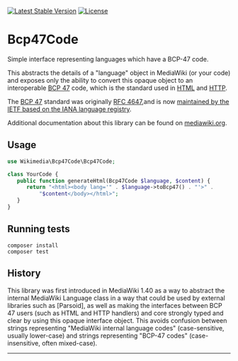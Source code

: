 [![Latest Stable Version]](https://packagist.org/packages/wikimedia/bcp-47-code) [![License]](https://packagist.org/packages/wikimedia/bcp-47-code)

Bcp47Code
=====================

Simple interface representing languages which have a BCP-47 code.

This abstracts the details of a "language" object in MediaWiki (or your
code) and exposes only the ability to convert this opaque object to
an interoperable [BCP 47] code, which is the standard used in [HTML]
and [HTTP].

The [BCP 47] standard was originally [RFC 4647],and is now
[maintained by the IETF based on the IANA language registry](https://en.wikipedia.org/wiki/IETF_language_tag).

Additional documentation about this library can be found on
[mediawiki.org](https://www.mediawiki.org/wiki/Bcp47Code).


Usage
-----

```php
use Wikimedia\Bcp47Code\Bcp47Code;

class YourCode {
   public function generateHtml(Bcp47Code $language, $content) {
      return "<html><body lang='" . $language->toBcp47() . "'>" .
          "$content</body></html>";
   }
}
```


Running tests
-------------

```
composer install
composer test
```

History
-------

This library was first introduced in MediaWiki 1.40 as a way to abstract
the internal MediaWiki Language class in a way that could be used by
external libraries such as [Parsoid], as well as making the interfaces
between BCP 47 users (such as HTML and HTTP handlers) and core strongly
typed and clear by using this opaque interface object.  This avoids
confusion between strings representing "MediaWiki internal language codes"
(case-sensitive, usually lower-case) and strings representing "BCP-47 codes"
(case-insensitive, often mixed-case).


---
[BCP 47]: https://www.rfc-editor.org/info/bcp47
[RFC 4647]: https://www.rfc-editor.org/info/rfc4647
[HTML]: https://www.w3.org/International/articles/language-tags/
[HTTP]: https://httpwg.org/specs/rfc9110.html#field.accept-language
[Latest Stable Version]: https://poser.pugx.org/wikimedia/bcp-47-code/v/stable.svg
[License]: https://poser.pugx.org/wikimedia/bcp-47-code/license.svg
